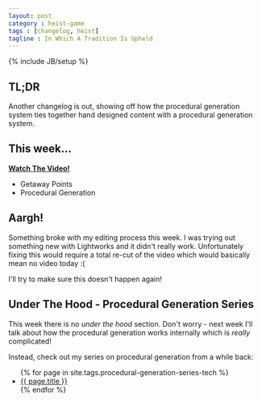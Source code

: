 ```yaml
---
layout: post
category : heist-game
tags : [changelog, heist]
tagline : In Which A Tradition Is Upheld
---
```

{% include JB/setup %}


## TL;DR

Another changelog is out, showing off how the procedural generation system ties together hand designed content with a procedural generation system.

## This week...

[**Watch The Video!**](http://youtu.be/2CE_rabuT9A)

- Getaway Points
- Procedural Generation

## Aargh!

Something broke with my editing process this week. I was trying out something new with Lightworks and it didn't really work. Unfortunately fixing this would require a total re-cut of the video which would basically mean no video today :(

I'll try to make sure this doesn't happen again!

## Under The Hood - Procedural Generation Series

This week there is no _under the hood_ section. Don't worry - next week I'll talk about how the procedural generation works internally which is *really* complicated!

Instead, check out my series on procedural generation from a while back:

<ul>
    {% for page in site.tags.procedural-generation-series-tech %}
    <li><a href="{{ post.url }}">{{ page.title }}</a></li>
    {% endfor %}
</ul>
